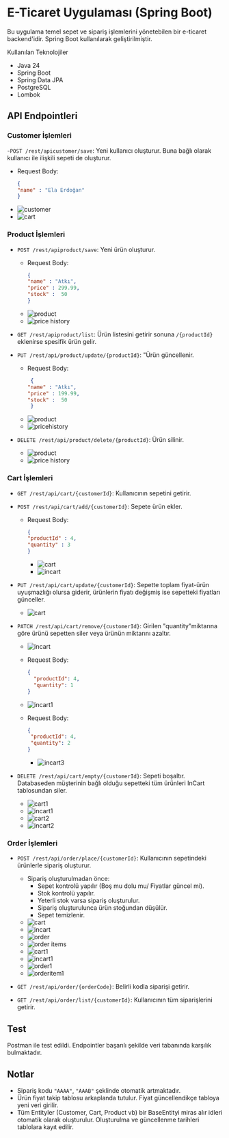 # E-Ticaret Uygulaması (Spring Boot)

Bu uygulama temel sepet ve sipariş işlemlerini yönetebilen bir e-ticaret backend'idir. Spring Boot kullanılarak geliştirilmiştir.

Kullanılan Teknolojiler

- Java 24
- Spring Boot
- Spring Data JPA
- PostgreSQL
- Lombok
  
## API Endpointleri

### Customer İşlemleri
-`POST /rest/apicustomer/save`: Yeni kullanıcı oluşturur. Buna bağlı olarak  kullanıcı ile ilişkili sepeti de oluşturur.
  - Request Body:
    ```json
    {
    "name" : "Ela Erdoğan"
    }
    ```
  - ![customer](https://github.com/user-attachments/assets/30dffc32-b69e-4631-b6dc-c1962cebc453)
  - ![cart](https://github.com/user-attachments/assets/9dc862af-4793-4042-be5b-def141ee168e)
### Product İşlemleri
- `POST /rest/apiproduct/save`: Yeni ürün oluşturur.
  - Request Body:
    ```json
    {
    "name" : "Atkı",
    "price" : 299.99,
    "stock" :  50
    }
    ```
  - ![product](https://github.com/user-attachments/assets/8ed23274-9b7c-4bc2-8591-a26abd3511f1)
  - ![price history](https://github.com/user-attachments/assets/c7c8eaeb-3a57-4c98-a899-26763e4a0938)

    
- `GET /rest/apiproduct/list`: Ürün listesini getirir sonuna `/{productId}` eklenirse spesifik ürün gelir.
- `PUT /rest/api/product/update/{productId}`: "Ürün güncellenir.
  - Request Body:
    ```json
     {
    "name" : "Atkı",
    "price" : 199.99,
    "stock" :  50
     }
    ```
  - ![product](https://github.com/user-attachments/assets/b7a428a7-ec52-450b-b542-64aae4e35a74)
  - ![pricehistory](https://github.com/user-attachments/assets/9a2327e6-2a9b-4412-bffc-9c68b6a6afe3)
     
- `DELETE /rest/api/product/delete/{productId}`: Ürün silinir.
  - ![product](https://github.com/user-attachments/assets/d736a147-b922-472e-a249-a39d164324f2)
  - ![price history](https://github.com/user-attachments/assets/f28465ae-9557-43fc-bd65-03c00c7f799e)
  
### Cart İşlemleri
- `GET /rest/api/cart/{customerId}`: Kullanıcının sepetini getirir.
- `POST /rest/api/cart/add/{customerId}`: Sepete ürün ekler.
  - Request Body:
    ```json
    {
    "productId" : 4,
    "quantity" : 3
    }
    ```
    - ![cart](https://github.com/user-attachments/assets/721f5ff3-5f35-4698-9d4a-bdbcdfcb9b37)
    - ![incart](https://github.com/user-attachments/assets/81ac5c9f-9f48-4097-8c9f-0f6337fd3640)
    
- `PUT /rest/api/cart/update/{customerId}`:  Sepette toplam fiyat-ürün uyuşmazlığı olursa giderir, ürünlerin fiyatı değişmiş ise sepetteki fiyatları günceller.
  - ![cart](https://github.com/user-attachments/assets/68e6d686-094d-496a-92ca-3a2928909331)
    
- `PATCH /rest/api/cart/remove/{customerId}`: Girilen "quantity"miktarına göre ürünü sepetten siler veya ürünün miktarını azaltır.
  - ![incart](https://github.com/user-attachments/assets/9c1acd0a-3612-4a8d-b5f4-6613521298ae)

  - Request Body:
    ```json
    {
      "productId": 4,
      "quantity": 1
    }
    ```
  - ![incart1](https://github.com/user-attachments/assets/1032a217-611b-48bf-a0ab-e5e29b650de9)

  - Request Body: 
     ```json
    {
      "productId": 4,
      "quantity": 2
    }
    ```
    - ![incart3](https://github.com/user-attachments/assets/6cff2f70-da3c-4f01-8064-e48f93ec2a08)

- `DELETE /rest/api/cart/empty/{customerId}`: Sepeti boşaltır. Databaseden müşterinin bağlı olduğu sepetteki tüm ürünleri InCart tablosundan siler.
  - ![cart1](https://github.com/user-attachments/assets/bc5a1a2c-a499-4677-b0d9-8d90046ef34f)
  - ![incart1](https://github.com/user-attachments/assets/fc143480-cac2-40a9-8efb-c0d92a8ab901)
  - ![cart2](https://github.com/user-attachments/assets/5b3983bb-0933-41e4-815d-ed2632ff6c79)
  - ![incart2](https://github.com/user-attachments/assets/097afab4-4631-49dc-83f3-28062f46c1e4)



### Order İşlemleri

- `POST /rest/api/order/place/{customerId}`: Kullanıcının sepetindeki ürünlerle sipariş oluşturur.
  - Sipariş oluşturulmadan önce:
    - Sepet kontrolü yapılır (Boş mu dolu mu/ Fiyatlar güncel mi).
    - Stok kontrolü yapılır.
    - Yeterli stok varsa sipariş oluşturulur.
    - Sipariş oluşturulunca ürün stoğundan düşülür.
    - Sepet temizlenir.
  - ![cart](https://github.com/user-attachments/assets/39767602-2db6-4c3a-93d9-41e74b1c18f2)
  - ![incart](https://github.com/user-attachments/assets/6259580a-5804-484a-bcef-9a2d9fa4f2e9)
  - ![order](https://github.com/user-attachments/assets/45e17296-53bb-4bc4-b29c-3e5b2387207c)
  - ![order items](https://github.com/user-attachments/assets/bbfbcc4a-ccee-4b60-905e-933656573714)
  - ![cart1](https://github.com/user-attachments/assets/3cdcb897-6d85-40a9-acbb-d5a73bcbbb4f)
  - ![incart1](https://github.com/user-attachments/assets/0b82a37f-ac98-47a9-838e-8c344480d8aa)
  - ![order1](https://github.com/user-attachments/assets/329dc96f-e04d-4133-a2d8-6ecf01e47d59)
  - ![orderitem1](https://github.com/user-attachments/assets/d8e37d7c-3b5c-4d4d-a32b-24e2be2d4317)

- `GET /rest/api/order/{orderCode}`: Belirli kodla siparişi getirir.
- `GET /rest/api/order/list/{customerId}`: Kullanıcının tüm siparişlerini getirir.

## Test
Postman ile test edildi. Endpointler başarılı şekilde veri tabanında karşılık bulmaktadır.

##  Notlar
- Sipariş kodu `"AAAA"`, `"AAAB"` şeklinde otomatik artmaktadır.
- Ürün fiyat takip tablosu arkaplanda tutulur. Fiyat güncellendikçe tabloya yeni veri girilir.
- Tüm Entityler (Customer, Cart, Product vb) bir BaseEntityi miras alır idleri otomatik olarak oluşturulur. Oluşturulma ve güncellenme tarihleri tablolara kayıt edilir.
